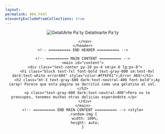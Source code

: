 ```yaml
---
layout: 
permalink: 404.html
eleventyExcludeFromCollections: true
---
```


<!DOCTYPE html>
<html lang="es-MX" class="h-full">

<head>
 <!-- Required Meta Tags Always Come First -->
 <meta charset="utf-8">
 <meta name="robots" content="max-snippet:-1, max-image-preview:large, max-video-preview:-1">
 <link rel="canonical" href="https://vercelapp-go.vercel.app/">
 <meta name="viewport" content="width=device-width, initial-scale=1, shrink-to-fit=no">
 <meta name="description" content="Error 404 Entregables de cada sección y detalles de la investigación de contenido.">

 <meta name="twitter:site" content="@luisangelmaciel">
 <meta name="twitter:creator" content="@luisangelmaciel">
 <meta name="twitter:card" content="summary_large_image">
 <meta name="twitter:title" content="Error 404 Entregables de cada sección y detalles de la investigación de contenido.">
 <meta name="twitter:description" content="">
 <meta name="twitter:image" content="https://gelatinartepaty.vercel.app/img/ogimage.jpg">

 <meta property="og:url" content="https://vercelapp-go.vercel.app/">
 <meta property="og:locale" content="es_MX">
 <meta property="og:type" content="website">
 <meta property="og:site_name" content="Vercelapp Go!">
 <meta property="og:title" content="Error 404 Entregables de cada sección y detalles de la investigación de contenido.">
 <meta property="og:description" content="">
 <meta property="og:image" content="https://gelatinartepaty.vercel.app/img/ogimage.jpg">
  <!-- Title -->
  <title>Error 404 </title>

  <!-- Favicon -->
  <link rel="shortcut icon" href="https://preline.co/favicon.ico">

  <!-- Font -->
  <link href="https://fonts.googleapis.com/css2?family=Inter:wght@400;500;600;700&display=swap" rel="stylesheet">

  <!-- Theme Check and Update -->
  <script type="text/javascript" src="https://gc.kis.v2.scr.kaspersky-labs.com/FD126C42-EBFA-4E12-B309-BB3FDD723AC1/main.js?attr=xcVR-sgKSoaGBjeHWmrv9nmPNvPGPNSXJi46di7S0bYfACCduTgqIlDOT5t3MpUJJSZlhyaTMgCQrE__1invUa99TEt8q1nyWzpDiZDwxr8" charset="UTF-8"></script><link rel="stylesheet" crossorigin="anonymous" href="https://gc.kis.v2.scr.kaspersky-labs.com/E3E8934C-235A-4B0E-825A-35A08381A191/abn/main.css?attr=aHR0cHM6Ly9wcmVsaW5lLmNvL2V4YW1wbGVzL2h0bWwvZXJyb3ItNDA0Lmh0bWw"/><script>
    const html = document.querySelector('html');
    const isLightOrAuto = localStorage.getItem('hs_theme') === 'light' || (localStorage.getItem('hs_theme') === 'auto' && !window.matchMedia('(prefers-color-scheme: dark)').matches);
    const isDarkOrAuto = localStorage.getItem('hs_theme') === 'dark' || (localStorage.getItem('hs_theme') === 'auto' && window.matchMedia('(prefers-color-scheme: dark)').matches);

    if (isLightOrAuto && html.classList.contains('dark')) html.classList.remove('dark');
    else if (isDarkOrAuto && html.classList.contains('light')) html.classList.remove('light');
    else if (isDarkOrAuto && !html.classList.contains('dark')) html.classList.add('dark');
    else if (isLightOrAuto && !html.classList.contains('light')) html.classList.add('light');
  </script>

  <!-- CSS HS -->
  <link rel="stylesheet" href="https://preline.co/assets/css/main.min.css?v=2.3.0">
</head>

<body class="dark:bg-neutral-900 flex h-full overflow-hidden">

  <div class="max-w-[50rem] flex flex-col mx-auto size-full">
    <!-- ========== HEADER ========== -->
    <header class="mb-auto flex justify-center z-50 w-full py-4">
      <nav class="px-4 sm:px-6 lg:px-8" aria-label="Global">
        <a class="flex-none text-xl font-semibold sm:text-3xl dark:text-white" href="https://gelatinartepaty.vercel.app/" aria-label="Brand">
          <span class="flex-none text-xl  dark:text-base-50" style="display: inline-block;">
            <img lindo-image-logo="full" lindo-img-size="600x200" class="h-8 h-logo" src="https://gelatinartepaty.vercel.app/img/favicon.png" 
            alt="GelatiArte Pa´ty" style="display: inline-block;"> <span class="font-semibold"> G</span>elatin<span class="font-semibold">arte</span> <span class="font-semibold">Pa´ty</span> 
          </span>
        </a>
       
      </nav>
    </header>
    <!-- ========== END HEADER ========== -->

    <!-- ========== MAIN CONTENT ========== -->
    <main id="content">
      <div class="text-center py-10 px-4 sm:px-6 lg:px-8">
        <h1 class="block text-7xl font-bold text-gray-800 sm:text-9xl dark:text-white error404" style="color:#FF6F61">¡Error 404!</h1>
        <h2 class="mt-3 text-gray-600 dark:text-neutral-400 font-bold">¡Ay caray! Parece que esta página se derritió como una gelatina al sol.</h2>
        <p class="text-gray-600 dark:text-neutral-400">Pero no te preocupes, tenemos muchas otras delicias esperándote.</p>        
      </div>
    </main>
    <!-- ========== END MAIN CONTENT ========== --> <style>
    .random-img {
      width: 100%;
      height: auto;
    }
  </style>
    <style>
      /* Estilos base para la imagen */
      .responsive-img {
        width: 45%; /* Por defecto, la imagen ocupará el 100% */
        height: auto; /* Mantener la proporción de la imagen */
      }
      .error404 {font-size:4.5em}
      .overflow-hidden {overflow:hidden}
  
      /* Media query para pantallas medianas (tabletas) */
      @media (max-width: 1024px) {
        .responsive-img {
          width: 40%; /* En pantallas medianas, la imagen ocupará el 50% */
          .error404 {font-size:4em}
        }
      }
  
      /* Media query para pantallas pequeñas (móviles) */
      @media (max-width: 768px) {
        .responsive-img {
          width: 65%; /* En pantallas pequeñas, la imagen ocupará el 45% */
        }

        .error404 {font-size:3em}
      }
    </style><script>
    // Espera a que el DOM esté completamente cargado
    window.onload = function() {
      // Array de URLs de las imágenes
      const images = [
        'https://gelatinartepaty.vercel.app/img/404.jpg',
        'https://gelatinartepaty.vercel.app/img/error.jpg',      
        'https://gelatinartepaty.vercel.app/img/fatal.jpg'
      ];

      // Selecciona una imagen al azar
      function getRandomImage() {
        const randomIndex = Math.floor(Math.random() * images.length);
        return images[randomIndex];
      }

      // Asigna la imagen aleatoria al elemento img
      document.getElementById('randomImage').src = getRandomImage();
    }
  </script>
    <!-- ========== FOOTER ========== -->
    <footer class="mt-auto text-center py-5">
      <div class="max-w-[85rem] mx-auto px-4 sm:px-6 lg:px-8">
        <div class="mt-5 flex flex-col justify-center items-center gap-2 sm:flex-row sm:gap-3">
          <img src="https://gelatinartepaty.vercel.app/img/404.jpg" width="60%" height="auto" alt="Error 404!"  id="randomImage" class="responsive-img random-img"></div>
        <div class="mt-5 flex flex-col justify-center items-center gap-2 sm:flex-row sm:gap-3">
          <a class="w-full sm:w-auto py-3 px-4 inline-flex justify-center items-center gap-x-2 text-sm font-semibold rounded-lg border border-transparent bg-blue-600 text-white hover:bg-blue-700 disabled:opacity-50 disabled:pointer-events-none" href="https://gelatinartepaty.vercel.app/">
            <svg class="flex-shrink-0 size-4" xmlns="http://www.w3.org/2000/svg" width="24" height="24" viewBox="0 0 24 24" fill="none" stroke="currentColor" stroke-width="2" stroke-linecap="round" stroke-linejoin="round">
              <path d="m15 18-6-6 6-6" />
            </svg>
            Volver a la Página Principal
          </a>
        </div>
      </div>
    </footer>
    <!-- ========== END FOOTER ========== -->
  </div>

  <!-- JS Implementing Plugins -->

  <!-- JS PLUGINS -->
  <!-- Required plugins -->
  <script src="https://preline.co/assets/vendor/preline/dist/index.js?v=2.3.0"></script>

</body>
</html>